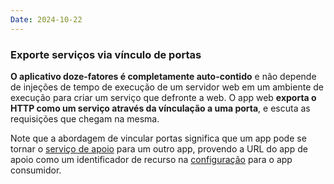 ```yaml
---
Date: 2024-10-22
---
```

### Exporte serviços via vínculo de portas

**O aplicativo doze-fatores é completamente auto-contido** e não depende de injeções de tempo de execução de um servidor web em um ambiente de execução para criar um serviço que defronte a web. O app web **exporta o HTTP como um serviço através da vínculação a uma porta**, e escuta as requisições que chegam na mesma.

Note que a abordagem de vincular portas significa que um app pode se tornar o [serviço de apoio](https://12factor.net/pt_br/backing-services) para um outro app, provendo a URL do app de apoio como um identificador de recurso na [configuração](https://12factor.net/pt_br/config) para o app consumidor.